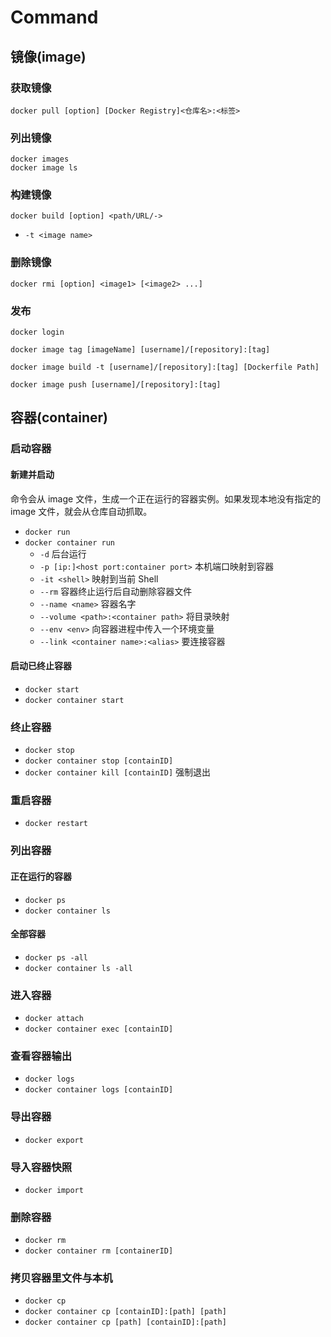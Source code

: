 # Command

## 镜像(image)

### 获取镜像

```
docker pull [option] [Docker Registry]<仓库名>:<标签>
```

### 列出镜像

```
docker images
docker image ls
```

### 构建镜像

```
docker build [option] <path/URL/->
```

- `-t <image name>`

### 删除镜像

```
docker rmi [option] <image1> [<image2> ...]
```

### 发布

```
docker login

docker image tag [imageName] [username]/[repository]:[tag]

docker image build -t [username]/[repository]:[tag] [Dockerfile Path]

docker image push [username]/[repository]:[tag]
```

## 容器(container)

### 启动容器

#### 新建并启动

命令会从 image 文件，生成一个正在运行的容器实例。如果发现本地没有指定的 image 文件，就会从仓库自动抓取。

- `docker run` 
- `docker container run` 
  - `-d` 后台运行
  - `-p [ip:]<host port:container port>` 本机端口映射到容器
  - `-it <shell>` 映射到当前 Shell
  - `--rm` 容器终止运行后自动删除容器文件
  - `--name <name>` 容器名字
  - `--volume <path>:<container path>` 将目录映射
  - `--env <env>` 向容器进程中传入一个环境变量
  - `--link <container name>:<alias>` 要连接容器
 
#### 启动已终止容器

- `docker start` 
- `docker container start`

### 终止容器

- `docker stop`
- `docker container stop [containID]`
- `docker container kill [containID]` 强制退出

### 重启容器

- `docker restart`

### 列出容器

#### 正在运行的容器

- `docker ps`
- `docker container ls`

#### 全部容器

- `docker ps -all`
- `docker container ls -all`

### 进入容器

- `docker attach`
- `docker container exec [containID]`

### 查看容器输出

- `docker logs`
- `docker container logs [containID]`

### 导出容器

- `docker export`

### 导入容器快照

- `docker import`

### 删除容器

- `docker rm`
- `docker container rm [containerID]`

### 拷贝容器里文件与本机

- `docker cp`
- `docker container cp [containID]:[path] [path]`
- `docker container cp [path] [containID]:[path]`
